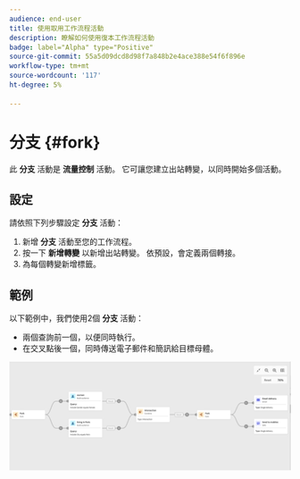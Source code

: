```yaml
---
audience: end-user
title: 使用取用工作流程活動
description: 瞭解如何使用復本工作流程活動
badge: label="Alpha" type="Positive"
source-git-commit: 55a5d09dcd8d98f7a848b2e4ace388e54f6f896e
workflow-type: tm+mt
source-wordcount: '117'
ht-degree: 5%

---
```



# 分支 {#fork}

此 **分支** 活動是 **流量控制** 活動。 它可讓您建立出站轉變，以同時開始多個活動。

## 設定

請依照下列步驟設定 **分支** 活動：

1. 新增 **分支** 活動至您的工作流程。
1. 按一下 **新增轉變** 以新增出站轉變。 依預設，會定義兩個轉接。
1. 為每個轉變新增標籤。

## 範例

以下範例中，我們使用2個 **分支** 活動：

* 兩個查詢前一個，以便同時執行。
* 在交叉點後一個，同時傳送電子郵件和簡訊給目標母體。

![](../assets/workflow-fork-example.png)

